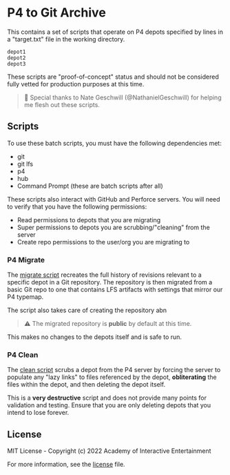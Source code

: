# P4 to Git Archive

This contains a set of scripts that operate on P4 depots specified by lines in a
"target.txt" file in the working directory.

```text
depot1
depot2
depot3
```

These scripts are "proof-of-concept" status and should not be considered fully
vetted for production purposes at this time.

> :clap: Special thanks to Nate Geschwill (@NathanielGeschwill) for helping me
> flesh out these scripts.

## Scripts

To use these batch scripts, you must have the following dependencies met:

- git
- git lfs
- p4
- hub
- Command Prompt (these are batch scripts after all)

These scripts also interact with GitHub and Perforce servers. You will need to
verify that you have the following permissions:

- Read permissions to depots that you are migrating
- Super permissions to depots you are scrubbing/"cleaning" from the server
- Create repo permissions to the user/org you are migrating to

### P4 Migrate

The [migrate script](bin/p4migrate.bat) recreates the full history of revisions
relevant to a specific depot in a Git repository. The repository is then
migrated from a basic Git repo to one that contains LFS artifacts with settings
that mirror our P4 typemap.

The script also takes care of creating the repository abn

> :warning: The migrated repository is **public** by default at this time.

This makes no changes to the depots itself and is safe to run.

### P4 Clean

The [clean script](bin/p4clean.bat) scrubs a depot from the P4 server by forcing
the server to populate any "lazy links" to files referenced by the depot,
**obliterating** the files within the depot, and then deleting the depot itself.

This is a **very destructive** script and does not provide many points for
validation and testing. Ensure that you are only deleting depots that you intend
to lose forever.

## License

MIT License - Copyright (c) 2022 Academy of Interactive Entertainment

For more information, see the [license][lic] file.

[lic]:LICENSE.md
